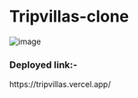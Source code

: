 # Tripvillas-clone
![image](https://user-images.githubusercontent.com/103576912/195042808-10db1d64-fdc4-4496-ad64-05e26e2f0b51.png)

<h3>Deployed link:-</h3> https://tripvillas.vercel.app/

